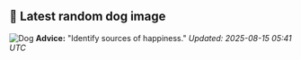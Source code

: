 ## 🐶 Latest random dog image
![Dog](https://images.dog.ceo/breeds/terrier-border/n02093754_476.jpg)
**Advice:** "Identify sources of happiness."
*Updated: 2025-08-15 05:41 UTC*
